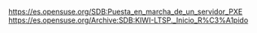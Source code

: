 
https://es.opensuse.org/SDB:Puesta_en_marcha_de_un_servidor_PXE
https://es.opensuse.org/Archive:SDB:KIWI-LTSP._Inicio_R%C3%A1pido

